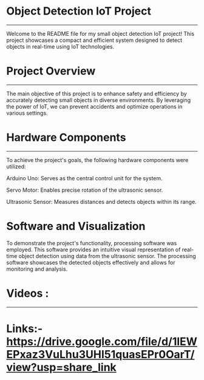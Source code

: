 # Object Detection IoT Project
---------------------------
Welcome to the README file for my small object detection IoT project! This project showcases a compact and efficient system designed to detect objects in real-time using IoT technologies.

# Project Overview
-----------------------------
The main objective of this project is to enhance safety and efficiency by accurately detecting small objects in diverse environments. By leveraging the power of IoT, we can prevent accidents and optimize operations in various settings. 


# Hardware Components
--------------------
To achieve the project's goals, the following hardware components were utilized:

Arduino Uno: Serves as the central control unit for the system.

Servo Motor: Enables precise rotation of the ultrasonic sensor.

Ultrasonic Sensor: Measures distances and detects objects within its range.

# Software and Visualization

To demonstrate the project's functionality, processing software was employed. This software provides an intuitive visual representation of real-time object detection using data from the ultrasonic sensor. The processing software showcases the detected objects effectively and allows for monitoring and analysis.

# Videos :
----------------
# Links:- https://drive.google.com/file/d/1lEWEPxaz3VuLhu3UHI51quasEPr0OarT/view?usp=share_link
